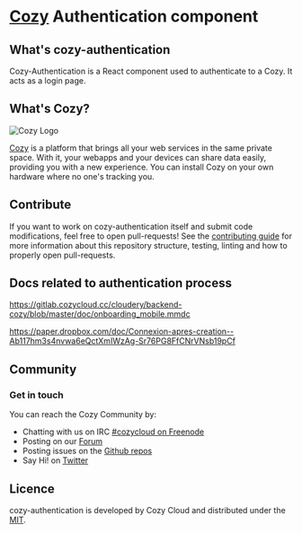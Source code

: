 # [Cozy][cozy] Authentication component

## What's cozy-authentication

Cozy-Authentication is a React component used to authenticate to a Cozy. It acts as a login page.

## What's Cozy?

![Cozy Logo](https://cdn.rawgit.com/cozy/cozy-guidelines/master/templates/cozy_logo_small.svg)

[Cozy][cozy] is a platform that brings all your web services in the same private space.  With it, your webapps and your devices can share data easily, providing you with a new experience. You can install Cozy on your own hardware where no one's tracking you.

## Contribute

If you want to work on cozy-authentication itself and submit code modifications, feel free to open pull-requests! See the [contributing guide][contribute] for more information about this repository structure, testing, linting and how to properly open pull-requests.

## Docs related to authentication process

<https://gitlab.cozycloud.cc/cloudery/backend-cozy/blob/master/doc/onboarding_mobile.mmdc>

<https://paper.dropbox.com/doc/Connexion-apres-creation--Ab117hm3s4nvwa6eQctXmIWzAg-Sr76PG8FfCNrVNsb19pCf>

## Community

### Get in touch

You can reach the Cozy Community by:

- Chatting with us on IRC [#cozycloud on Freenode][freenode]
- Posting on our [Forum][forum]
- Posting issues on the [Github repos][github]
- Say Hi! on [Twitter][twitter]

## Licence

cozy-authentication is developed by Cozy Cloud and distributed under the [MIT][].

[cozy]: https://cozy.io "Cozy Cloud"

[MIT]: https://opensource.org/licenses/MIT

[contribute]: CONTRIBUTING.md

[freenode]: http://webchat.freenode.net/?randomnick=1&channels=%23cozycloud&uio=d4

[forum]: https://forum.cozy.io/

[github]: https://github.com/cozy/

[twitter]: https://twitter.com/mycozycloud
